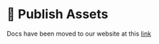 # 📢 Publish Assets

Docs have been moved to our website at this [link](https://tomatophp.com/en/open-source/filament-discord)
